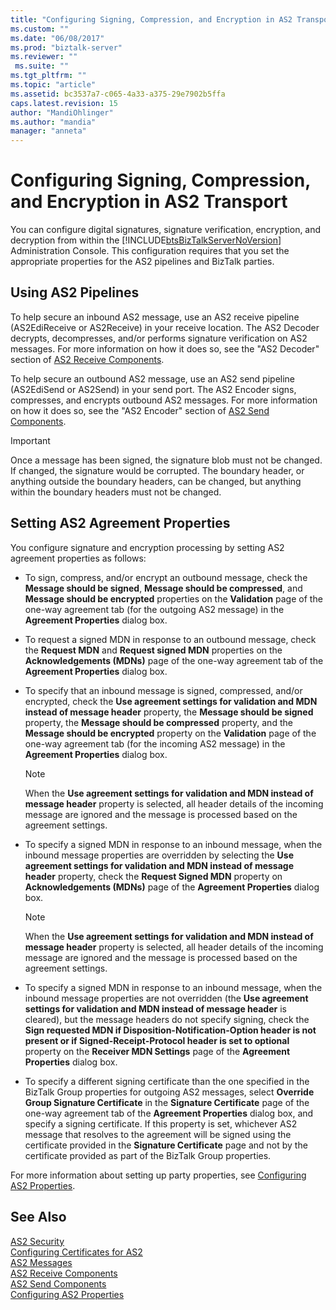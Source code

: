```yaml
---
title: "Configuring Signing, Compression, and Encryption in AS2 Transport | Microsoft Docs"
ms.custom: ""
ms.date: "06/08/2017"
ms.prod: "biztalk-server"
ms.reviewer: ""
 ms.suite: ""
ms.tgt_pltfrm: ""
ms.topic: "article"
ms.assetid: bc3537a7-c065-4a33-a375-29e7902b5ffa
caps.latest.revision: 15
author: "MandiOhlinger"
ms.author: "mandia"
manager: "anneta"
---
```

# Configuring Signing, Compression, and Encryption in AS2 Transport
You can configure digital signatures, signature verification, encryption, and decryption from within the [!INCLUDE[btsBizTalkServerNoVersion](../includes/btsbiztalkservernoversion-md.md)] Administration Console. This configuration requires that you set the appropriate properties for the AS2 pipelines and BizTalk parties.  
  
## Using AS2 Pipelines  
 To help secure an inbound AS2 message, use an AS2 receive pipeline (AS2EdiReceive or AS2Receive) in your receive location. The AS2 Decoder decrypts, decompresses, and/or performs signature verification on AS2 messages. For more information on how it does so, see the "AS2 Decoder" section of [AS2 Receive Components](../core/as2-receive-components.md).  
  
 To help secure an outbound AS2 message, use an AS2 send pipeline (AS2EdiSend or AS2Send) in your send port. The AS2 Encoder signs, compresses, and encrypts outbound AS2 messages. For more information on how it does so, see the "AS2 Encoder" section of [AS2 Send Components](../core/as2-send-components.md).  
  
> [!IMPORTANT]
>  Once a message has been signed, the signature blob must not be changed. If changed, the signature would be corrupted. The boundary header, or anything outside the boundary headers, can be changed, but anything within the boundary headers must not be changed.  
  
## Setting AS2 Agreement Properties  
 You configure signature and encryption processing by setting AS2 agreement properties as follows:  
  
-   To sign, compress, and/or encrypt an outbound message, check the **Message should be signed**, **Message should be compressed**, and **Message should be encrypted** properties on the **Validation** page of the one-way agreement tab (for the outgoing AS2 message) in the **Agreement Properties** dialog box.  
  
-   To request a signed MDN in response to an outbound message, check the **Request MDN** and **Request signed MDN** properties on the **Acknowledgements (MDNs)** page of the one-way agreement tab of the **Agreement Properties** dialog box.  
  
-   To specify that an inbound message is signed, compressed, and/or encrypted, check the **Use agreement settings for validation and MDN instead of message header** property, the **Message should be signed** property, the **Message should be compressed** property, and the **Message should be encrypted** property on the **Validation** page of the one-way agreement tab (for the incoming AS2 message) in the **Agreement Properties** dialog box.  
  
    > [!NOTE]
    >  When the **Use agreement settings for validation and MDN instead of message header** property is selected, all header details of the incoming message are ignored and the message is processed based on the agreement settings.  
  
-   To specify a signed MDN in response to an inbound message, when the inbound message properties are overridden by selecting the **Use agreement settings for validation and MDN instead of message header** property, check the **Request Signed MDN** property on **Acknowledgements (MDNs)** page of the **Agreement Properties** dialog box.  
  
    > [!NOTE]
    >  When the **Use agreement settings for validation and MDN instead of message header** property is selected, all header details of the incoming message are ignored and the message is processed based on the agreement settings.  
  
-   To specify a signed MDN in response to an inbound message, when the inbound message properties are not overridden (the **Use agreement settings for validation and MDN instead of message header** is cleared), but the message headers do not specify signing, check the **Sign requested MDN if Disposition-Notification-Option header is not present or if Signed-Receipt-Protocol header is set to optional** property on the **Receiver MDN Settings** page of the **Agreement Properties** dialog box.  
  
-   To specify a different signing certificate than the one specified in the BizTalk Group properties for outgoing AS2 messages, select **Override Group Signature Certificate** in the **Signature Certificate** page of the one-way agreement tab of the **Agreement Properties** dialog box, and specify a signing certificate. If this property is set, whichever AS2 message that resolves to the agreement will be signed using the certificate provided in the **Signature Certificate** page and not by the certificate provided as part of the BizTalk Group properties.  
  
 For more information about setting up party properties, see [Configuring AS2 Properties](../core/configuring-as2-properties.md).  
  
## See Also  
 [AS2 Security](../core/as2-security.md)   
 [Configuring Certificates for AS2](../core/configuring-certificates-for-as2.md)   
 [AS2 Messages](../core/as2-messages.md)   
 [AS2 Receive Components](../core/as2-receive-components.md)   
 [AS2 Send Components](../core/as2-send-components.md)   
 [Configuring AS2 Properties](../core/configuring-as2-properties.md)